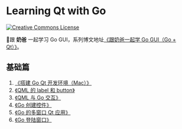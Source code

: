 # Learning Qt with Go

<a rel="license" href="http://creativecommons.org/licenses/by/4.0/"><img alt="Creative Commons License" style="border-width:0" src="https://i.creativecommons.org/l/by/4.0/88x31.png" /></a>



 :orange_book:跟 **奶爸** 一起学习 Go GUI，系列博文地址[《跟奶爸一起学 Go GUI（Go + Qt）》](https://www.lifelonglearning.cc/2018/06/go-qt.html)。

## 基础篇
1. [《搭建 Go Qt 开发环境（Mac）》](https://www.lifelonglearning.cc/2018/06/mac-build-Go-Qt.html)
2. [《QML 的 label 和 button》](https://www.lifelonglearning.cc/2018/06/qml_label_button.html)
3. [《QML 与 Go 交互》](https://www.lifelonglearning.cc/2018/06/image-viewer.html)
4. [《Go 创建控件》](https://www.lifelonglearning.cc/2018/06/Go-Create-Control.html)
5. [《Go 的多窗口 Qt 应用》](https://www.lifelonglearning.cc/2018/06/qo-qt-multi-window.html)
6. [《Go 登陆窗口》](https://www.lifelonglearning.cc/2018/06/go-qt-login-box.html)
